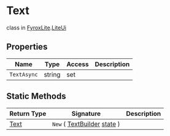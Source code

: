 # Text
class in [FyroxLite](../../scripting_api_cs.md).[LiteUi](../LiteUi.md)
## Properties
| Name | Type | Access | Description |
|---|---|---|---|
| `TextAsync` | string | set |  |
## Static Methods
| Return Type | Signature | Description |
|---|---|---|
| [Text](../LiteUi/Text.md) | `New` ( [TextBuilder](../LiteUi/TextBuilder.md) <ins>state</ins> ) |  |

